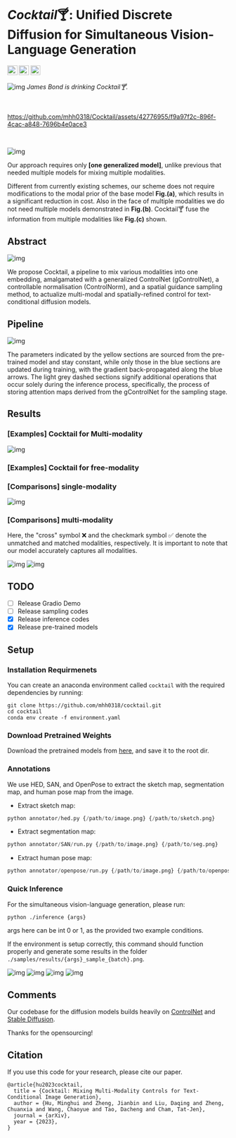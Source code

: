 # *Cocktail*🍸: Unified Discrete Diffusion for Simultaneous Vision-Language Generation


<!-- <a href=""><img src="https://img.shields.io/badge/arXiv-2203.10821-b31b1b.svg" height=22.5></a>  -->
<a href="https://mhh0318.github.io/cocktail/"><img src="https://img.shields.io/badge/Web-Project Page-brightgreen.svg" height=22.5></a>
<a href="https://opensource.org/licenses/MIT"><img src="https://img.shields.io/badge/License-MIT-blue.svg" height=22.5></a> 
<a href="https://huggingface.co/MichaelHu/cocktail"><img src="https://img.shields.io/badge/HuggingFace-Checkpoint-yellow.svg" height=22.5></a> 

![img](samples/results/3_sample_0_mark.png)
*James Bond is drinking Cocktail🍸.*

&nbsp;
&nbsp;
&nbsp;

https://github.com/mhh0318/Cocktail/assets/42776955/f9a97f2c-896f-4cac-a848-7696b4e0ace3

&nbsp;
&nbsp;
&nbsp;
  
![img](readme/cktl.png)

Our approach requires only **[one generalized model]**, unlike previous that needed multiple models for mixing multiple modalities. 

Different from currently existing schemes, our scheme does not require modifications to the modal prior of the base model <strong>Fig.(a)</strong>, which results in a significant reduction in cost. Also in the face of multiple modalities we do not need multiple models demonstrated in <strong>Fig.(b)</strong>. Cocktail🍸 fuse the information from multiple modalities like <strong>Fig.(c)</strong> shown.

## Abstract 

![img](readme/teaser.jpg)

We propose Cocktail, a pipeline to mix various modalities into one embedding, amalgamated with a generalized ControlNet (gControlNet), a controllable normalisation (ControlNorm), and a spatial guidance sampling method, to actualize multi-modal and spatially-refined control for text-conditional diffusion models.
## Pipeline

![img](readme/ppl.png)

The parameters indicated by the yellow sections are sourced from the pre-trained model and stay constant, while only those in the blue sections are updated during training, with the gradient back-propagated along the blue arrows. The light grey dashed sections signify additional operations that occur solely during the inference process, specifically, the process of storing attention maps derived from the gControlNet for the sampling stage.

## Results

### [Examples] Cocktail for Multi-modality

![img](readme/fig1.png)

### [Examples] Cocktail for free-modality


### [Comparisons] single-modality

![img](readme/fig3.png)

### [Comparisons] multi-modality

Here, the "cross" symbol ❌ and the checkmark symbol ✅ denote the unmatched and matched modalities, respectively. It is important to note that our model accurately captures all modalities.

![img](readme/fig5.png)
![img](readme/fig4.png)





## TODO

- [ ] Release Gradio Demo
- [ ] Release sampling codes
- [x] Release inference codes
- [x] Release pre-trained models

## Setup

### Installation Requirmenets

You can create an anaconda environment called `cocktail` with the required dependencies by running:

```
git clone https://github.com/mhh0318/cocktail.git
cd cocktail
conda env create -f environment.yaml
```

### Download Pretrained Weights

Download the pretrained models from [here](https://huggingface.co/MichaelHu/cocktail), and save it to the root dir.

### Annotations
We use HED, SAN, and OpenPose to extract the sketch map, segmentation map, and human pose map from the image.
- Extract sketch map:
```python
python annotator/hed.py {/path/to/image.png} {/path/to/sketch.png}
```
- Extract segmentation map:
```python
python annotator/SAN/run.py {/path/to/image.png} {/path/to/seg.png}
```
- Extract human pose map:
```python
python annotator/openpose/run.py {/path/to/image.png} {/path/to/openpose.png}
```

### Quick Inference

For the simultaneous vision-language generation, please run:

```bash
python ./inference {args}
```
args here can be int 0 or 1, as the provided two example conditions.


If the environment is setup correctly, this command should function properly and generate some results in the folder `./samples/results/{args}_sample_{batch}.png`.

![img](samples/results/0_sample_0.png)
![img](samples/results/0_sample_1.png)
![img](samples/results/1_sample_0.png)
![img](samples/results/1_sample_1.png)

## Comments 

Our codebase for the diffusion models builds heavily on [ControlNet](https://github.com/lllyasviel/ControlNet) and  [Stable Diffusion](https://github.com/CompVis/stable-diffusion).

Thanks for the opensourcing!

## Citation
If you use this code for your research, please cite our paper.
```
@article{hu2023cocktail,
  title = {Cocktail: Mixing Multi-Modality Controls for Text-Conditional Image Generation},
  author = {Hu, Minghui and Zheng, Jianbin and Liu, Daqing and Zheng, Chuanxia and Wang, Chaoyue and Tao, Dacheng and Cham, Tat-Jen},
  journal = {arXiv},
  year = {2023},
}
```


